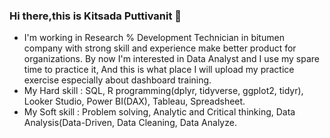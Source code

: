  ### Hi there,this is Kitsada Puttivanit 👋
  - I'm working in Research % Development Technician in bitumen company with strong skill and experience make better product for organizations. By now I'm interested in Data Analyst and I use my spare time to practice it, And this is what place I will upload my practice exercise especially about dashboard training.
  - My Hard skill : SQL, R programming(dplyr, tidyverse, ggplot2, tidyr), Looker Studio, Power BI(DAX), Tableau, Spreadsheet.
  - My Soft skill : Problem solving, Analytic and Critical thinking, Data Analysis(Data-Driven, Data Cleaning, Data Analyze.
<!--
**KitsadaPuttivanit/KitsadaPuttivanit** is a ✨ _special_ ✨ repository because its `README.md` (this file) appears on your GitHub profile.

Here are some ideas to get you started:

- 🔭 I’m currently working on ...
- 🌱 I’m currently learning ...
- 👯 I’m looking to collaborate on ...
- 🤔 I’m looking for help with ...
- 💬 Ask me about ...
- 📫 How to reach me: ...
- 😄 Pronouns: ...
- ⚡ Fun fact: ...
-->
